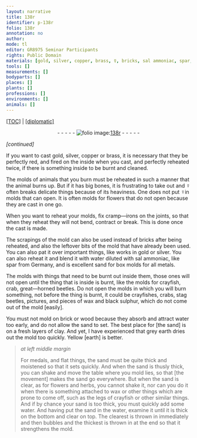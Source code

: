 ```yaml
---
layout: narrative
title: 138r
identifier: p-138r
folio: 138r
annotation: no
author:
mode: tl
editor: GR8975 Seminar Participants
rights: Public Domain
materials: [gold, silver, copper, brass, ☿, bricks, sal ammoniac, spar, sand, black sulphur, brick, wood, clay, grey earth, Yellow earth, wax]
tools: []
measurements: []
bodyparts: []
places: []
plants: []
professions: []
environments: []
animals: []
---
```


<p><a href="{{ site.baseurl }}/translation/">[TOC]</a> | <a href="{{ site.baseurl }}/texts/p-138r_tc/">[diplomatic]</a></p><div class="folio" align="center">- - - - - <a href="http://gallica.bnf.fr/ark:/12148/btv1b10500001g/f281.image" target="_blank"><img src="https://cu-mkp.github.io/2017-workshop-edition/assets/photo-icon.png" alt="folio image: " style="display:inline-block; margin-bottom:-3px;"/>138r</a> - - - - - </div>  
 
*[continued]*
  
If you want to cast <span class="m">gold</span>, <span class="m">silver</span>, <span class="m">copper</span> or <span class="m">brass</span>, it is necessary that they be perfectly red, and fired on the inside when you cast, and perfectly reheated twice, if there is something inside to be burnt and cleaned.
 
The molds of animals that you burn must be reheated in such a manner that the animal burns up. But if it has big bones, it is frustrating to take out and <span class="m">☿</span> often breaks delicate things because of its heaviness. One does not put <span class="m">☿</span>in molds that can open. It is often molds for flowers that do not open because they are cast in one go.
 
When you want to reheat your molds, fix cramp—irons on the joints, so that when they reheat they will not bend, contract or break. This is done once the cast is made.
 
The scrapings of the mold can also be used instead of <span class="m">bricks</span> after being reheated, and also the leftover bits of the mold that have already been used. You can also pat it over important things, like works in <span class="m">gold</span> or <span class="m">silver</span>. You can also reheat it and blend it with water diluted with <span class="m">sal ammoniac</span>, like <span class="m">spar</span> from Germany, and is excellent <span class="m">sand</span> for box molds for all metals.
 
The molds with things that need to be burnt out inside them, those ones will not open until the thing that is inside is burnt, like the molds for crayfish, crab, great—horned beetles. Do not open the molds in which you will burn something, not before the thing is burnt, it could be crayfishes, crabs, stag beetles, pictures, and pieces of wax and <span class="m">black sulphur</span>, which do not come out of the mold [easily].
 
You must not mold on <span class="m">brick</span> or <span class="m">wood</span> because they absorb and attract water too early, and do not allow the sand to set. The best place for [the sand] is on a fresh layers of <span class="m">clay</span>. And yet, I have experienced that <span class="m">grey earth</span> dries out the mold too quickly. <span class="m">Yellow [earth]</span> is better.
 
> *at left middle margin*
> 
> 
>   For medals, and flat things, the <span class="m">sand</span> must be quite thick and moistened so that it sets quickly. And when the <span class="m">sand</span> is thusly thick, you can shake and move the table where you mold lies, so that [the movement] makes the <span class="m">sand</span> go everywhere. But when the <span class="m">sand</span> is clear, as for flowers and herbs, you cannot shake it, nor can you do it when there is something attached to <span class="m">wax</span> or other things which are prone to come off, such as the legs of crayfish or other similar things. And if by chance your <span class="m">sand</span> is too thick, you must quickly add some water. And having put the <span class="m">sand</span> in the water, examine it until it is thick on the bottom and clear on top. The clearest is thrown in immediately and then bubbles and the thickest is thrown in at the end so that it strengthens the mold.
 
